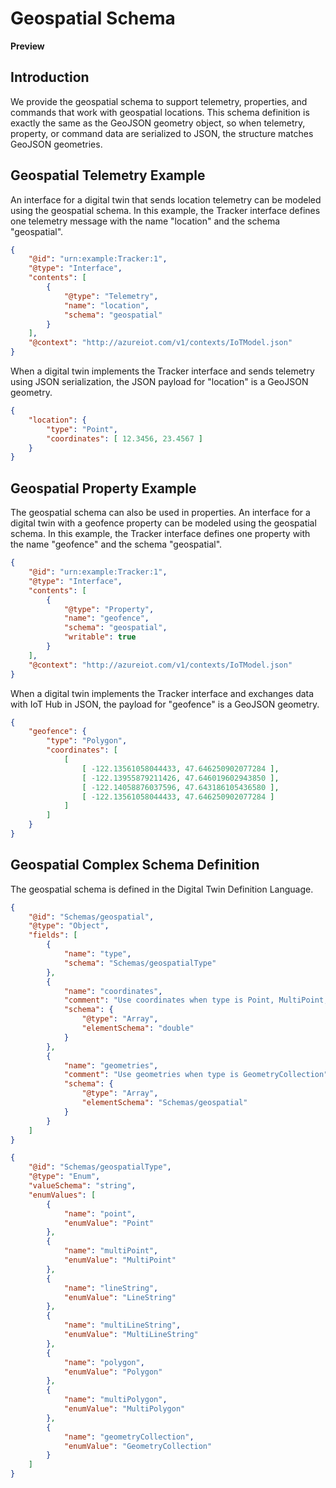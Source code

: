 # Geospatial Schema
**Preview**

## Introduction
We provide the geospatial schema to support telemetry, properties, and commands that work with geospatial locations. This schema definition is exactly the same as the GeoJSON geometry object, so when telemetry, property, or command data are serialized to JSON, the structure matches GeoJSON geometries.

## Geospatial Telemetry Example
An interface for a digital twin that sends location telemetry can be modeled using the geospatial schema. In this example, the Tracker interface defines one telemetry message with the name "location" and the schema "geospatial".
```json
{
    "@id": "urn:example:Tracker:1",
    "@type": "Interface",
    "contents": [
        {
            "@type": "Telemetry",
            "name": "location",
            "schema": "geospatial"
        }
    ],
    "@context": "http://azureiot.com/v1/contexts/IoTModel.json"
}
```

When a digital twin implements the Tracker interface and sends telemetry using JSON serialization, the JSON payload for "location" is a GeoJSON geometry.
```json
{
    "location": {
        "type": "Point",
        "coordinates": [ 12.3456, 23.4567 ]
    }
}
```

## Geospatial Property Example
The geospatial schema can also be used in properties. An interface for a digital twin with a geofence property can be modeled using the geospatial schema. In this example, the Tracker interface defines one property with the name "geofence" and the schema "geospatial".
```json
{
    "@id": "urn:example:Tracker:1",
    "@type": "Interface",
    "contents": [
        {
            "@type": "Property",
            "name": "geofence",
            "schema": "geospatial",
            "writable": true
        }
    ],
    "@context": "http://azureiot.com/v1/contexts/IoTModel.json"
}
```

When a digital twin implements the Tracker interface and exchanges data with IoT Hub in JSON, the payload for "geofence" is a GeoJSON geometry.
```json
{
    "geofence": {
        "type": "Polygon",
        "coordinates": [
            [
                [ -122.13561058044433, 47.646250902077284 ],
                [ -122.13955879211426, 47.646019602943850 ],
                [ -122.14058876037596, 47.643186105436580 ],
                [ -122.13561058044433, 47.646250902077284 ]
            ]
        ]
    }
}
```

## Geospatial Complex Schema Definition
The geospatial schema is defined in the Digital Twin Definition Language.
```json
{
    "@id": "Schemas/geospatial",
    "@type": "Object",
    "fields": [
        {
            "name": "type",
            "schema": "Schemas/geospatialType"
        },
        {
            "name": "coordinates",
            "comment": "Use coordinates when type is Point, MultiPoint, LineString, MultiLineString, Polygon, or MultiPolygon",
            "schema": {
                "@type": "Array",
                "elementSchema": "double"
            }
        },
        {
            "name": "geometries",
            "comment": "Use geometries when type is GeometryCollection",
            "schema": {
                "@type": "Array",
                "elementSchema": "Schemas/geospatial"
            }
        }
    ]
}
```
```json
{
    "@id": "Schemas/geospatialType",
    "@type": "Enum",
    "valueSchema": "string",
    "enumValues": [
        {
            "name": "point",
            "enumValue": "Point"
        },
        {
            "name": "multiPoint",
            "enumValue": "MultiPoint"
        },
        {
            "name": "lineString",
            "enumValue": "LineString"
        },
        {
            "name": "multiLineString",
            "enumValue": "MultiLineString"
        },
        {
            "name": "polygon",
            "enumValue": "Polygon"
        },
        {
            "name": "multiPolygon",
            "enumValue": "MultiPolygon"
        },
        {
            "name": "geometryCollection",
            "enumValue": "GeometryCollection"
        }
    ]
}
```
